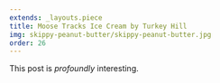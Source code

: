 ```yaml
---
extends: _layouts.piece
title: Moose Tracks Ice Cream by Turkey Hill
img: skippy-peanut-butter/skippy-peanut-butter.jpg
order: 26
---
```


This post is *profoundly* interesting.
